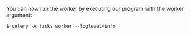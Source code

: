 You can now run the worker by executing our program with the worker argument:

```
$ celery -A tasks worker --loglevel=info
```